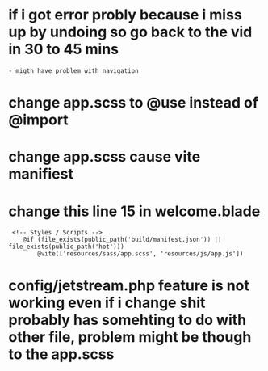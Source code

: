 # if i got error probly because i miss up by undoing so go back to the vid in 30  to 45 mins
    - migth have problem with navigation
    
# change app.scss to @use instead of @import

# change app.scss cause vite manifiest

# change this line 15 in welcome.blade
     <!-- Styles / Scripts -->
        @if (file_exists(public_path('build/manifest.json')) || file_exists(public_path('hot')))
            @vite(['resources/sass/app.scss', 'resources/js/app.js'])

# config/jetstream.php feature is not working even if i change shit probably has somehting to do with other file, problem might be though to the app.scss